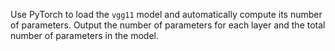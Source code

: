 Use PyTorch to load the `vgg11` model and automatically compute its number of parameters. Output the number of parameters for each layer and the total number of parameters in the model.